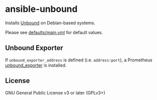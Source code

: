 # ansible-unbound

Installs [Unbound][] on Debian-based systems.

Please see [defaults/main.yml](defaults/main.yml) for default values.

[unbound]: https://unbound.docs.nlnetlabs.nl/

## Unbound Exporter

If `unbound_exporter_address` is defined (i.e. `address:port`), a Prometheus
[unbound_exporter][] is installed.

[unbound_exporter]: https://github.com/letsencrypt/unbound_exporter

## License

GNU General Public License v3 or later (GPLv3+)
